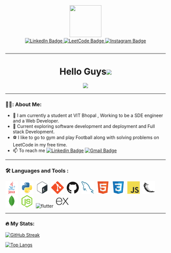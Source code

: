 <div id="header" align="center">
  <img src="https://media.giphy.com/media/vLlpbDafjgHystuJ0a/giphy.gif", width="100", height=100/>
  </div>
<div id="badges" align="center">
  <a href="https://www.linkedin.com/in/ridwan-ahmad-1b1310222/">
    <img src="https://img.shields.io/badge/LinkedIn-blue?style=for-the-badge&logo=linkedin&logoColor=white" alt="LinkedIn Badge"/>
  </a>
  <a href="https://leetcode.com/ridwanahamed47/">
  <img src="https://img.shields.io/badge/-LeetCode-FFA116?style=for-the-badge&logo=LeetCode&logoColor=black" alt="LeetCode Badge"/>
    </a>
  <a href="https://www.instagram.com/__.rxdwan.__/">
  <img src="https://img.shields.io/badge/Instagram-E4405F?style=for-the-badge&logo=instagram&logoColor=white" alt="Instagram Badge"/>
  </a>
</div>
<div align="center">
  <img src="https://komarev.com/ghpvc/?username=Ridwan6947&style=flat-square&color=blue" alt=""/>
  </div>

---

  <h1 align="center">
  Hello Guys<img src="https://media.giphy.com/media/hvRJCLFzcasrR4ia7z/giphy.gif" width="30px"/>
</h1>
<div align="center">
  <img src="https://media.giphy.com/media/l46Cy1rHbQ92uuLXa/giphy.gif",height="300","width"="800"/>
  </div>
  
---

### 👨‍💻: About Me:
- :telescope: I am currently a student at VIT Bhopal , Working to be a SDE engineer and a Web Developer.
- :seedling: Current exploring software development and deployment and Full stack Development.
- ⚽ I like to go to gym and play Football along with solving problems on LeetCode in my free time.
- :mailbox: To reach me [![Linkedin Badge](https://img.shields.io/badge/LinkdIn-blue?style=flat&logo=Linkedin&logoColor=white)]("https://www.linkedin.com/in/ridwan-ahmad-1b1310222/") [![Gmail Badge](https://img.shields.io/badge/Gmail-D14836?style=flat&logo=gmail&logoColor=white)]("ridwanahamed47@gmail.com")

---

### :hammer_and_wrench: Languages and Tools :
<div>
  <img src="https://github.com/devicons/devicon/blob/master/icons/java/java-original-wordmark.svg" title="Java" alt="Java" width="40" height="40"/>&nbsp;
  <img src="https://github.com/devicons/devicon/blob/master/icons/python/python-original.svg" title="Python" alt="Python" width="40" height="40"/>&nbsp;
  <img src="https://github.com/devicons/devicon/blob/master/icons/bash/bash-original.svg" title="Bash" alt="Bash" width="40" height="40"/>&nbsp;
  <img src="https://github.com/devicons/devicon/blob/master/icons/git/git-original.svg" title="Git" alt="Git" width="40" height="40"/>&nbsp;
  <img src="https://github.com/devicons/devicon/blob/master/icons/github/github-original.svg" title="Github" alt="Github" width="40" height="40"/>&nbsp;
  <img src="https://github.com/devicons/devicon/blob/master/icons/mysql/mysql-original.svg" title="MySql" alt="MySql" width="40" height="40"/>&nbsp;
  <img src="https://github.com/devicons/devicon/blob/master/icons/html5/html5-original.svg" title="html5" alt="html5" width="40" height="40"/>&nbsp;
  <img src="https://github.com/devicons/devicon/blob/master/icons/css3/css3-original.svg" title="css3" alt="css3" width="40" height="40"/>&nbsp;
  <img src="https://github.com/devicons/devicon/blob/master/icons/javascript/javascript-original.svg" title="javascript" alt="javascript" width="40" height="40"/>&nbsp;
  <img src="https://github.com/devicons/devicon/blob/master/icons/flask/flask-original.svg" title="flask" alt="flutter" width="40" height="40"/>&nbsp;
  <img src="https://github.com/devicons/devicon/blob/master/icons/mongodb/mongodb-original.svg" title="MongoDB" alt="flutter" width="40" height="40"/>&nbsp;
  <img src="https://github.com/devicons/devicon/blob/master/icons/nodejs/nodejs-original.svg" title="Node.js" alt="flutter" width="40" height="40"/>&nbsp;
  <img src="https://github.com/devicons/devicon/blob/master/icons/reactjs/reactjs-original.svg" title="React.js" alt="flutter" width="40" height="40"/>&nbsp;
  <img src="https://github.com/devicons/devicon/blob/master/icons/express/express-original.svg" title="Express" alt="flutter" width="40" height="40"/>&nbsp;


  ---
  
  ### :fire: My Stats:
  [![GitHub Streak](http://github-readme-streak-stats.herokuapp.com?user=Ridwan6947&theme=dark&background=000000)](https://git.io/streak-stats)
  
  [![Top Langs](https://github-readme-stats.vercel.app/api/top-langs/?username=Ridwan6947&layout=compact&theme=vision-friendly-dark)](https://github.com/anuraghazra/github-readme-stats)
